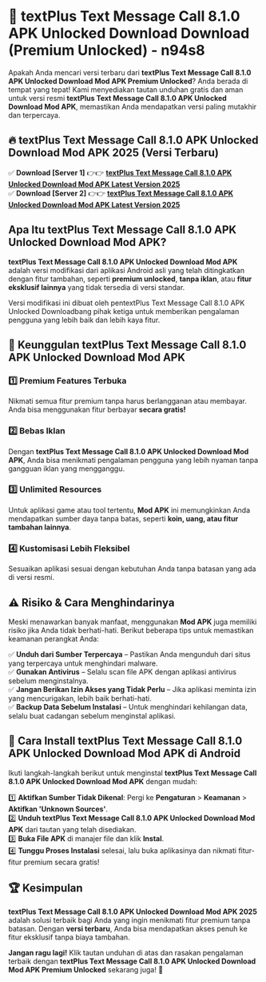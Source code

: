 # 🎯 textPlus Text Message Call 8.1.0 APK Unlocked Download  Download (Premium Unlocked) -  n94s8

Apakah Anda mencari versi terbaru dari **textPlus Text Message Call 8.1.0 APK Unlocked Download Mod APK Premium Unlocked**? Anda berada di tempat yang tepat! Kami menyediakan tautan unduhan gratis dan aman untuk versi resmi **textPlus Text Message Call 8.1.0 APK Unlocked Download Mod APK**, memastikan Anda mendapatkan versi paling mutakhir dan terpercaya.

## 🔥 textPlus Text Message Call 8.1.0 APK Unlocked Download Mod APK 2025 (Versi Terbaru)

✅ **Download [Server 1]** 👉👉 [**textPlus Text Message Call 8.1.0 APK Unlocked Download Mod APK Latest Version 2025**](https://momento.my/?title=textPlus_Text_Message_Call_8.1.0_APK_Unlocked_Download)  
✅ **Download [Server 2]** 👉👉 [**textPlus Text Message Call 8.1.0 APK Unlocked Download Mod APK Latest Version 2025**](https://momento.my/?title=textPlus_Text_Message_Call_8.1.0_APK_Unlocked_Download)  

## Apa Itu textPlus Text Message Call 8.1.0 APK Unlocked Download Mod APK?

**textPlus Text Message Call 8.1.0 APK Unlocked Download Mod APK** adalah versi modifikasi dari aplikasi Android asli yang telah ditingkatkan dengan fitur tambahan, seperti **premium unlocked**, **tanpa iklan**, atau **fitur eksklusif lainnya** yang tidak tersedia di versi standar.

Versi modifikasi ini dibuat oleh pentextPlus Text Message Call 8.1.0 APK Unlocked Downloadbang pihak ketiga untuk memberikan pengalaman pengguna yang lebih baik dan lebih kaya fitur.

## 🎯 Keunggulan textPlus Text Message Call 8.1.0 APK Unlocked Download Mod APK

### 1️⃣ Premium Features Terbuka
Nikmati semua fitur premium tanpa harus berlangganan atau membayar. Anda bisa menggunakan fitur berbayar **secara gratis!**

### 2️⃣ Bebas Iklan
Dengan **textPlus Text Message Call 8.1.0 APK Unlocked Download Mod APK**, Anda bisa menikmati pengalaman pengguna yang lebih nyaman tanpa gangguan iklan yang mengganggu.

### 3️⃣ Unlimited Resources
Untuk aplikasi game atau tool tertentu, **Mod APK** ini memungkinkan Anda mendapatkan sumber daya tanpa batas, seperti **koin, uang, atau fitur tambahan lainnya**.

### 4️⃣ Kustomisasi Lebih Fleksibel
Sesuaikan aplikasi sesuai dengan kebutuhan Anda tanpa batasan yang ada di versi resmi.

## ⚠️ Risiko & Cara Menghindarinya

Meski menawarkan banyak manfaat, menggunakan **Mod APK** juga memiliki risiko jika Anda tidak berhati-hati. Berikut beberapa tips untuk memastikan keamanan perangkat Anda:

✅ **Unduh dari Sumber Terpercaya** – Pastikan Anda mengunduh dari situs yang terpercaya untuk menghindari malware.  
✅ **Gunakan Antivirus** – Selalu scan file APK dengan aplikasi antivirus sebelum menginstalnya.  
✅ **Jangan Berikan Izin Akses yang Tidak Perlu** – Jika aplikasi meminta izin yang mencurigakan, lebih baik berhati-hati.  
✅ **Backup Data Sebelum Instalasi** – Untuk menghindari kehilangan data, selalu buat cadangan sebelum menginstal aplikasi.

## 📌 Cara Install textPlus Text Message Call 8.1.0 APK Unlocked Download Mod APK di Android

Ikuti langkah-langkah berikut untuk menginstal **textPlus Text Message Call 8.1.0 APK Unlocked Download Mod APK** dengan mudah:

1️⃣ **Aktifkan Sumber Tidak Dikenal**: Pergi ke **Pengaturan** > **Keamanan** > **Aktifkan 'Unknown Sources'**.  
2️⃣ **Unduh textPlus Text Message Call 8.1.0 APK Unlocked Download Mod APK** dari tautan yang telah disediakan.  
3️⃣ **Buka File APK** di manajer file dan klik **Instal**.  
4️⃣ **Tunggu Proses Instalasi** selesai, lalu buka aplikasinya dan nikmati fitur-fitur premium secara gratis!

## 🏆 Kesimpulan

**textPlus Text Message Call 8.1.0 APK Unlocked Download Mod APK 2025** adalah solusi terbaik bagi Anda yang ingin menikmati fitur premium tanpa batasan. Dengan **versi terbaru**, Anda bisa mendapatkan akses penuh ke fitur eksklusif tanpa biaya tambahan.

**Jangan ragu lagi!** Klik tautan unduhan di atas dan rasakan pengalaman terbaik dengan **textPlus Text Message Call 8.1.0 APK Unlocked Download Mod APK Premium Unlocked** sekarang juga! 🚀
